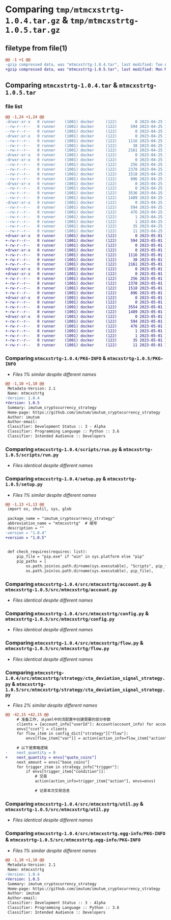 # Comparing `tmp/mtmcxstrtg-1.0.4.tar.gz` & `tmp/mtmcxstrtg-1.0.5.tar.gz`

## filetype from file(1)

```diff
@@ -1 +1 @@
-gzip compressed data, was "mtmcxstrtg-1.0.4.tar", last modified: Tue Apr 25 15:59:49 2023, max compression
+gzip compressed data, was "mtmcxstrtg-1.0.5.tar", last modified: Mon May  1 13:13:35 2023, max compression
```

## Comparing `mtmcxstrtg-1.0.4.tar` & `mtmcxstrtg-1.0.5.tar`

### file list

```diff
@@ -1,24 +1,24 @@
-drwxr-xr-x   0 runner    (1001) docker     (122)        0 2023-04-25 15:59:49.399214 mtmcxstrtg-1.0.4/
--rw-r--r--   0 runner    (1001) docker     (122)      594 2023-04-25 15:59:49.399214 mtmcxstrtg-1.0.4/PKG-INFO
--rw-r--r--   0 runner    (1001) docker     (122)        0 2023-04-25 15:59:40.000000 mtmcxstrtg-1.0.4/README.md
-drwxr-xr-x   0 runner    (1001) docker     (122)        0 2023-04-25 15:59:49.395214 mtmcxstrtg-1.0.4/scripts/
--rw-r--r--   0 runner    (1001) docker     (122)     1116 2023-04-25 15:59:40.000000 mtmcxstrtg-1.0.4/scripts/run.py
--rw-r--r--   0 runner    (1001) docker     (122)       38 2023-04-25 15:59:49.399214 mtmcxstrtg-1.0.4/setup.cfg
--rw-r--r--   0 runner    (1001) docker     (122)     2161 2023-04-25 15:59:40.000000 mtmcxstrtg-1.0.4/setup.py
-drwxr-xr-x   0 runner    (1001) docker     (122)        0 2023-04-25 15:59:49.391214 mtmcxstrtg-1.0.4/src/
-drwxr-xr-x   0 runner    (1001) docker     (122)        0 2023-04-25 15:59:49.395214 mtmcxstrtg-1.0.4/src/mtmcxstrtg/
--rw-r--r--   0 runner    (1001) docker     (122)      256 2023-04-25 15:59:40.000000 mtmcxstrtg-1.0.4/src/mtmcxstrtg/__init__.py
--rw-r--r--   0 runner    (1001) docker     (122)     2378 2023-04-25 15:59:40.000000 mtmcxstrtg-1.0.4/src/mtmcxstrtg/account.py
--rw-r--r--   0 runner    (1001) docker     (122)     1518 2023-04-25 15:59:40.000000 mtmcxstrtg-1.0.4/src/mtmcxstrtg/config.py
--rw-r--r--   0 runner    (1001) docker     (122)      896 2023-04-25 15:59:40.000000 mtmcxstrtg-1.0.4/src/mtmcxstrtg/flow.py
-drwxr-xr-x   0 runner    (1001) docker     (122)        0 2023-04-25 15:59:49.399214 mtmcxstrtg-1.0.4/src/mtmcxstrtg/strategy/
--rw-r--r--   0 runner    (1001) docker     (122)        0 2023-04-25 15:59:40.000000 mtmcxstrtg-1.0.4/src/mtmcxstrtg/strategy/__init__.py
--rw-r--r--   0 runner    (1001) docker     (122)     3536 2023-04-25 15:59:40.000000 mtmcxstrtg-1.0.4/src/mtmcxstrtg/strategy/cta_deviation_signal_strategy.py
--rw-r--r--   0 runner    (1001) docker     (122)     1489 2023-04-25 15:59:40.000000 mtmcxstrtg-1.0.4/src/mtmcxstrtg/util.py
-drwxr-xr-x   0 runner    (1001) docker     (122)        0 2023-04-25 15:59:49.395214 mtmcxstrtg-1.0.4/src/mtmcxstrtg.egg-info/
--rw-r--r--   0 runner    (1001) docker     (122)      594 2023-04-25 15:59:49.000000 mtmcxstrtg-1.0.4/src/mtmcxstrtg.egg-info/PKG-INFO
--rw-r--r--   0 runner    (1001) docker     (122)      476 2023-04-25 15:59:49.000000 mtmcxstrtg-1.0.4/src/mtmcxstrtg.egg-info/SOURCES.txt
--rw-r--r--   0 runner    (1001) docker     (122)        1 2023-04-25 15:59:49.000000 mtmcxstrtg-1.0.4/src/mtmcxstrtg.egg-info/dependency_links.txt
--rw-r--r--   0 runner    (1001) docker     (122)        1 2023-04-25 15:59:49.000000 mtmcxstrtg-1.0.4/src/mtmcxstrtg.egg-info/not-zip-safe
--rw-r--r--   0 runner    (1001) docker     (122)       35 2023-04-25 15:59:49.000000 mtmcxstrtg-1.0.4/src/mtmcxstrtg.egg-info/requires.txt
--rw-r--r--   0 runner    (1001) docker     (122)       11 2023-04-25 15:59:49.000000 mtmcxstrtg-1.0.4/src/mtmcxstrtg.egg-info/top_level.txt
+drwxr-xr-x   0 runner    (1001) docker     (122)        0 2023-05-01 13:13:35.220467 mtmcxstrtg-1.0.5/
+-rw-r--r--   0 runner    (1001) docker     (122)      594 2023-05-01 13:13:35.220467 mtmcxstrtg-1.0.5/PKG-INFO
+-rw-r--r--   0 runner    (1001) docker     (122)        0 2023-05-01 13:13:22.000000 mtmcxstrtg-1.0.5/README.md
+drwxr-xr-x   0 runner    (1001) docker     (122)        0 2023-05-01 13:13:35.216467 mtmcxstrtg-1.0.5/scripts/
+-rw-r--r--   0 runner    (1001) docker     (122)     1116 2023-05-01 13:13:22.000000 mtmcxstrtg-1.0.5/scripts/run.py
+-rw-r--r--   0 runner    (1001) docker     (122)       38 2023-05-01 13:13:35.220467 mtmcxstrtg-1.0.5/setup.cfg
+-rw-r--r--   0 runner    (1001) docker     (122)     2161 2023-05-01 13:13:22.000000 mtmcxstrtg-1.0.5/setup.py
+drwxr-xr-x   0 runner    (1001) docker     (122)        0 2023-05-01 13:13:35.216467 mtmcxstrtg-1.0.5/src/
+drwxr-xr-x   0 runner    (1001) docker     (122)        0 2023-05-01 13:13:35.216467 mtmcxstrtg-1.0.5/src/mtmcxstrtg/
+-rw-r--r--   0 runner    (1001) docker     (122)      256 2023-05-01 13:13:22.000000 mtmcxstrtg-1.0.5/src/mtmcxstrtg/__init__.py
+-rw-r--r--   0 runner    (1001) docker     (122)     2378 2023-05-01 13:13:22.000000 mtmcxstrtg-1.0.5/src/mtmcxstrtg/account.py
+-rw-r--r--   0 runner    (1001) docker     (122)     1518 2023-05-01 13:13:22.000000 mtmcxstrtg-1.0.5/src/mtmcxstrtg/config.py
+-rw-r--r--   0 runner    (1001) docker     (122)      896 2023-05-01 13:13:22.000000 mtmcxstrtg-1.0.5/src/mtmcxstrtg/flow.py
+drwxr-xr-x   0 runner    (1001) docker     (122)        0 2023-05-01 13:13:35.220467 mtmcxstrtg-1.0.5/src/mtmcxstrtg/strategy/
+-rw-r--r--   0 runner    (1001) docker     (122)        0 2023-05-01 13:13:22.000000 mtmcxstrtg-1.0.5/src/mtmcxstrtg/strategy/__init__.py
+-rw-r--r--   0 runner    (1001) docker     (122)     3554 2023-05-01 13:13:22.000000 mtmcxstrtg-1.0.5/src/mtmcxstrtg/strategy/cta_deviation_signal_strategy.py
+-rw-r--r--   0 runner    (1001) docker     (122)     1489 2023-05-01 13:13:22.000000 mtmcxstrtg-1.0.5/src/mtmcxstrtg/util.py
+drwxr-xr-x   0 runner    (1001) docker     (122)        0 2023-05-01 13:13:35.220467 mtmcxstrtg-1.0.5/src/mtmcxstrtg.egg-info/
+-rw-r--r--   0 runner    (1001) docker     (122)      594 2023-05-01 13:13:35.000000 mtmcxstrtg-1.0.5/src/mtmcxstrtg.egg-info/PKG-INFO
+-rw-r--r--   0 runner    (1001) docker     (122)      476 2023-05-01 13:13:35.000000 mtmcxstrtg-1.0.5/src/mtmcxstrtg.egg-info/SOURCES.txt
+-rw-r--r--   0 runner    (1001) docker     (122)        1 2023-05-01 13:13:35.000000 mtmcxstrtg-1.0.5/src/mtmcxstrtg.egg-info/dependency_links.txt
+-rw-r--r--   0 runner    (1001) docker     (122)        1 2023-05-01 13:13:35.000000 mtmcxstrtg-1.0.5/src/mtmcxstrtg.egg-info/not-zip-safe
+-rw-r--r--   0 runner    (1001) docker     (122)       35 2023-05-01 13:13:35.000000 mtmcxstrtg-1.0.5/src/mtmcxstrtg.egg-info/requires.txt
+-rw-r--r--   0 runner    (1001) docker     (122)       11 2023-05-01 13:13:35.000000 mtmcxstrtg-1.0.5/src/mtmcxstrtg.egg-info/top_level.txt
```

### Comparing `mtmcxstrtg-1.0.4/PKG-INFO` & `mtmcxstrtg-1.0.5/PKG-INFO`

 * *Files 1% similar despite different names*

```diff
@@ -1,10 +1,10 @@
 Metadata-Version: 2.1
 Name: mtmcxstrtg
-Version: 1.0.4
+Version: 1.0.5
 Summary: imutum_cryptocurrency_strategy
 Home-page: https://github.com/imutum/imutum_cryptocurrency_strategy
 Author: imutum
 Author-email: 
 Classifier: Development Status :: 3 - Alpha
 Classifier: Programming Language :: Python :: 3.6
 Classifier: Intended Audience :: Developers
```

### Comparing `mtmcxstrtg-1.0.4/scripts/run.py` & `mtmcxstrtg-1.0.5/scripts/run.py`

 * *Files identical despite different names*

### Comparing `mtmcxstrtg-1.0.4/setup.py` & `mtmcxstrtg-1.0.5/setup.py`

 * *Files 1% similar despite different names*

```diff
@@ -1,13 +1,13 @@
 import os, shutil, sys, glob
 
 package_name = "imutum_cryptocurrency_strategy"
 abbreviation_name = "mtmcxstrtg"  # 缩写
 description = ""
-version = "1.0.4"
+version = "1.0.5"
 
 
 def check_requires(requires: list):
     pip_file = "pip.exe" if "win" in sys.platform else "pip"
     pip_paths = [
         os.path.join(os.path.dirname(sys.executable), "Scripts", pip_file),
         os.path.join(os.path.dirname(sys.executable), pip_file),
```

### Comparing `mtmcxstrtg-1.0.4/src/mtmcxstrtg/account.py` & `mtmcxstrtg-1.0.5/src/mtmcxstrtg/account.py`

 * *Files identical despite different names*

### Comparing `mtmcxstrtg-1.0.4/src/mtmcxstrtg/config.py` & `mtmcxstrtg-1.0.5/src/mtmcxstrtg/config.py`

 * *Files identical despite different names*

### Comparing `mtmcxstrtg-1.0.4/src/mtmcxstrtg/flow.py` & `mtmcxstrtg-1.0.5/src/mtmcxstrtg/flow.py`

 * *Files identical despite different names*

### Comparing `mtmcxstrtg-1.0.4/src/mtmcxstrtg/strategy/cta_deviation_signal_strategy.py` & `mtmcxstrtg-1.0.5/src/mtmcxstrtg/strategy/cta_deviation_signal_strategy.py`

 * *Files 2% similar despite different names*

```diff
@@ -42,15 +42,15 @@
     # 准备工作, 从yaml中的流配置中创建需要的部分参数
     clients = {account_info["userId"]: Account(account_info) for account_info in accounts_info}
     envs["ccxt"] = clients
     for flow_item in config_dict["strategy"]["flow"]:
         envs[flow_item["var"]] = action(action_info=flow_item["action"], envs=envs)
 
     # 以下是策略逻辑
-    next_quantity = 0
+    next_quantity = envs["quote_coins"]
     next_amount = envs["base_coins"]
     for trigger_item in strategy_info["trigger"]:
         if envs[trigger_item["condition"]]:
             # 交易
             action(action_info=trigger_item["action"], envs=envs)
 
             # 记录本次交易信息
```

### Comparing `mtmcxstrtg-1.0.4/src/mtmcxstrtg/util.py` & `mtmcxstrtg-1.0.5/src/mtmcxstrtg/util.py`

 * *Files identical despite different names*

### Comparing `mtmcxstrtg-1.0.4/src/mtmcxstrtg.egg-info/PKG-INFO` & `mtmcxstrtg-1.0.5/src/mtmcxstrtg.egg-info/PKG-INFO`

 * *Files 1% similar despite different names*

```diff
@@ -1,10 +1,10 @@
 Metadata-Version: 2.1
 Name: mtmcxstrtg
-Version: 1.0.4
+Version: 1.0.5
 Summary: imutum_cryptocurrency_strategy
 Home-page: https://github.com/imutum/imutum_cryptocurrency_strategy
 Author: imutum
 Author-email: 
 Classifier: Development Status :: 3 - Alpha
 Classifier: Programming Language :: Python :: 3.6
 Classifier: Intended Audience :: Developers
```

